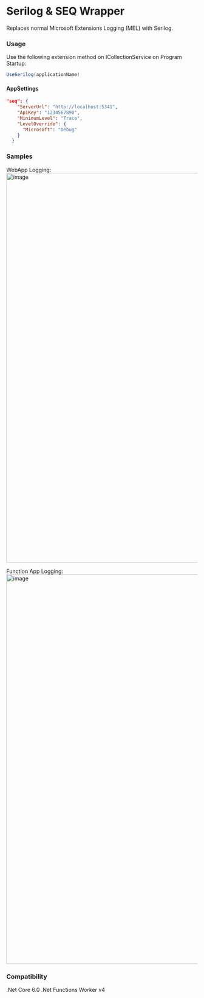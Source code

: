 # Serilog & SEQ Wrapper 

Replaces normal Microsoft Extensions Logging (MEL) with Serilog.

### Usage

Use the following extension method on ICollectionService on Program Startup:

```C#
UseSerilog(applicationName)
```

#### AppSettings
```json
"seq": {
    "ServerUrl": "http://localhost:5341",
    "ApiKey": "1234567890",
    "MinimumLevel": "Trace",
    "LevelOverride": {
      "Microsoft": "Debug"
    }
  }
````
### Samples

WebApp Logging:
<img width="1025" alt="image" src="https://user-images.githubusercontent.com/85685549/200656977-22b59237-0fd8-4edb-9ed9-68a6a4f1cad2.png">

Function App Logging:
<img width="1025" alt="image" src="https://user-images.githubusercontent.com/85685549/200911432-3e83a9fe-5379-4de1-acff-4ab6b5abda2b.png">

### Compatibility 

.Net Core 6.0
.Net Functions Worker v4
